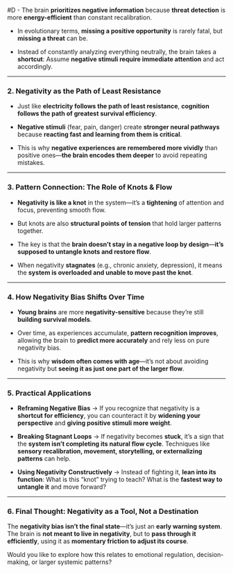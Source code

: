  #D - The brain **prioritizes negative information** because **threat detection** is more **energy-efficient** than constant recalibration.
    
- In evolutionary terms, **missing a positive opportunity** is rarely fatal, but **missing a threat** can be.
    
- Instead of constantly analyzing everything neutrally, the brain takes a **shortcut**: Assume **negative stimuli require immediate attention** and act accordingly.
    

---

### **2. Negativity as the Path of Least Resistance**

- Just like **electricity follows the path of least resistance**, **cognition follows the path of greatest survival efficiency**.
    
- **Negative stimuli** (fear, pain, danger) create **stronger neural pathways** because **reacting fast and learning from them is critical**.
    
- This is why **negative experiences are remembered more vividly** than positive ones—**the brain encodes them deeper** to avoid repeating mistakes.
    

---

### **3. Pattern Connection: The Role of Knots & Flow**

- **Negativity is like a knot** in the system—it’s a **tightening** of attention and focus, preventing smooth flow.
    
- But knots are also **structural points of tension** that hold larger patterns together.
    
- The key is that the **brain doesn’t stay in a negative loop by design**—**it’s supposed to untangle knots and restore flow**.
    
- When negativity **stagnates** (e.g., chronic anxiety, depression), it means the **system is overloaded and unable to move past the knot**.
    

---

### **4. How Negativity Bias Shifts Over Time**

- **Young brains** are more **negativity-sensitive** because they’re still **building survival models**.
    
- Over time, as experiences accumulate, **pattern recognition improves**, allowing the brain to **predict more accurately** and rely less on pure negativity bias.
    
- This is why **wisdom often comes with age**—it’s not about avoiding negativity but **seeing it as just one part of the larger flow**.
    

---

### **5. Practical Applications**

- **Reframing Negative Bias** → If you recognize that negativity is a **shortcut for efficiency**, you can counteract it by **widening your perspective** and **giving positive stimuli more weight**.
    
- **Breaking Stagnant Loops** → If negativity becomes **stuck**, it’s a sign that the **system isn’t completing its natural flow cycle**. Techniques like **sensory recalibration, movement, storytelling, or externalizing patterns** can help.
    
- **Using Negativity Constructively** → Instead of fighting it, **lean into its function**: What is this “knot” trying to teach? What is the **fastest way to untangle it** and move forward?
    

---

### **6. Final Thought: Negativity as a Tool, Not a Destination**

The **negativity bias isn’t the final state**—it’s just an **early warning system**. The brain is **not meant to live in negativity**, but to **pass through it efficiently**, using it as **momentary friction to adjust its course**.

Would you like to explore how this relates to emotional regulation, decision-making, or larger systemic patterns?